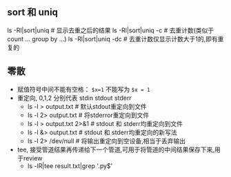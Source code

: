 ## sort 和 uniq
ls -Rl|sort|uniq       # 显示去重之后的结果
ls -Rl|sort|uniq -c    # 去重计数(类似于count ... group by ...)
ls -Rl|sort|uniq -dc   # 去重计数仅显示计数大于1的,即有重复的

## 零散
- 赋值符号中间不能有空格： `$x=1` 不能写为 `$x = 1`
- 重定向, 0,1,2 分别代表 stdin stdout stderr
  - ls -l > output.txt       # 默认stdout重定向到文件
  - ls -l 2> output.txt      # 将stderror重定向到文件
  - ls -l > output.txt 2>&1  # stdout 和 stderr均重定向到文件
  - ls -l &> output.txt      # stdout 和 stderr均重定向的新写法
  - ls -l 2> /dev/null       # 将输出重定向到空设备,相当于丢弃输出
- tee, 接受管道结果再传递给下一个管道,可用于将管道的中间结果保存下来,用于review
  - ls -lR|tee result.txt|grep '.py$' 


  
